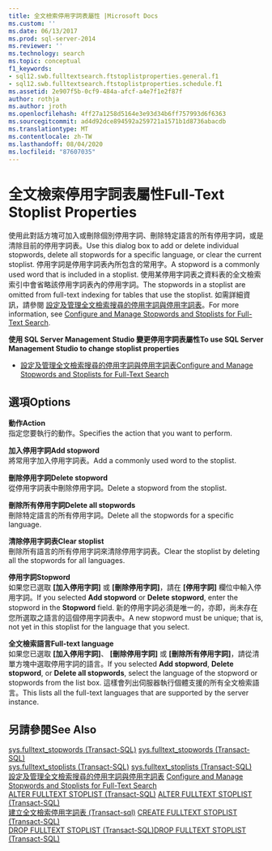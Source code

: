 ```yaml
---
title: 全文檢索停用字詞表屬性 |Microsoft Docs
ms.custom: ''
ms.date: 06/13/2017
ms.prod: sql-server-2014
ms.reviewer: ''
ms.technology: search
ms.topic: conceptual
f1_keywords:
- sql12.swb.fulltextsearch.ftstoplistproperties.general.f1
- sql12.swb.fulltextsearch.ftstoplistproperties.schedule.f1
ms.assetid: 2e907f5b-0cf9-484a-afcf-a4e7f1e2f87f
author: rothja
ms.author: jroth
ms.openlocfilehash: 4ff27a1258d5164e3e93d34b6ff757993d6f6363
ms.sourcegitcommit: ad4d92dce894592a259721a1571b1d8736abacdb
ms.translationtype: MT
ms.contentlocale: zh-TW
ms.lasthandoff: 08/04/2020
ms.locfileid: "87607035"
---
```

# <a name="full-text-stoplist-properties"></a><span data-ttu-id="8403c-102">全文檢索停用字詞表屬性</span><span class="sxs-lookup"><span data-stu-id="8403c-102">Full-Text Stoplist Properties</span></span>
  <span data-ttu-id="8403c-103">使用此對話方塊可加入或刪除個別停用字詞、刪除特定語言的所有停用字詞，或是清除目前的停用字詞表。</span><span class="sxs-lookup"><span data-stu-id="8403c-103">Use this dialog box to add or delete individual stopwords, delete all stopwords for a specific language, or clear the current stoplist.</span></span> <span data-ttu-id="8403c-104">停用字詞是停用字詞表內所包含的常用字。</span><span class="sxs-lookup"><span data-stu-id="8403c-104">A stopword is a commonly used word that is included in a stoplist.</span></span> <span data-ttu-id="8403c-105">使用某停用字詞表之資料表的全文檢索索引中會省略該停用字詞表內的停用字詞。</span><span class="sxs-lookup"><span data-stu-id="8403c-105">The stopwords in a stoplist are omitted from full-text indexing for tables that use the stoplist.</span></span> <span data-ttu-id="8403c-106">如需詳細資訊，請參閱 [設定及管理全文檢索搜尋的停用字詞與停用字詞表](../relational-databases/search/full-text-search.md)。</span><span class="sxs-lookup"><span data-stu-id="8403c-106">For more information, see [Configure and Manage Stopwords and Stoplists for Full-Text Search](../relational-databases/search/full-text-search.md).</span></span>  
  
 <span data-ttu-id="8403c-107">**使用 SQL Server Management Studio 變更停用字詞表屬性**</span><span class="sxs-lookup"><span data-stu-id="8403c-107">**To use SQL Server Management Studio to change stoplist properties**</span></span>  
  
-   [<span data-ttu-id="8403c-108">設定及管理全文檢索搜尋的停用字詞與停用字詞表</span><span class="sxs-lookup"><span data-stu-id="8403c-108">Configure and Manage Stopwords and Stoplists for Full-Text Search</span></span>](../relational-databases/search/full-text-search.md)  
  
## <a name="options"></a><span data-ttu-id="8403c-109">選項</span><span class="sxs-lookup"><span data-stu-id="8403c-109">Options</span></span>  
 <span data-ttu-id="8403c-110">**動作**</span><span class="sxs-lookup"><span data-stu-id="8403c-110">**Action**</span></span>  
 <span data-ttu-id="8403c-111">指定您要執行的動作。</span><span class="sxs-lookup"><span data-stu-id="8403c-111">Specifies the action that you want to perform.</span></span>  
  
 <span data-ttu-id="8403c-112">**加入停用字詞**</span><span class="sxs-lookup"><span data-stu-id="8403c-112">**Add stopword**</span></span>  
 <span data-ttu-id="8403c-113">將常用字加入停用字詞表。</span><span class="sxs-lookup"><span data-stu-id="8403c-113">Add a commonly used word to the stoplist.</span></span>  
  
 <span data-ttu-id="8403c-114">**刪除停用字詞**</span><span class="sxs-lookup"><span data-stu-id="8403c-114">**Delete stopword**</span></span>  
 <span data-ttu-id="8403c-115">從停用字詞表中刪除停用字詞。</span><span class="sxs-lookup"><span data-stu-id="8403c-115">Delete a stopword from the stoplist.</span></span>  
  
 <span data-ttu-id="8403c-116">**刪除所有停用字詞**</span><span class="sxs-lookup"><span data-stu-id="8403c-116">**Delete all stopwords**</span></span>  
 <span data-ttu-id="8403c-117">刪除特定語言的所有停用字詞。</span><span class="sxs-lookup"><span data-stu-id="8403c-117">Delete all the stopwords for a specific language.</span></span>  
  
 <span data-ttu-id="8403c-118">**清除停用字詞表**</span><span class="sxs-lookup"><span data-stu-id="8403c-118">**Clear stoplist**</span></span>  
 <span data-ttu-id="8403c-119">刪除所有語言的所有停用字詞來清除停用字詞表。</span><span class="sxs-lookup"><span data-stu-id="8403c-119">Clear the stoplist by deleting all the stopwords for all languages.</span></span>  
  
 <span data-ttu-id="8403c-120">**停用字詞**</span><span class="sxs-lookup"><span data-stu-id="8403c-120">**Stopword**</span></span>  
 <span data-ttu-id="8403c-121">如果您已選取 **[加入停用字詞]** 或 **[刪除停用字詞]**，請在 **[停用字詞]** 欄位中輸入停用字詞。</span><span class="sxs-lookup"><span data-stu-id="8403c-121">If you selected **Add stopword** or **Delete stopword**, enter the stopword in the **Stopword** field.</span></span> <span data-ttu-id="8403c-122">新的停用字詞必須是唯一的，亦即，尚未存在您所選取之語言的這個停用字詞表中。</span><span class="sxs-lookup"><span data-stu-id="8403c-122">A new stopword must be unique; that is, not yet in this stoplist for the language that you select.</span></span>  
  
 <span data-ttu-id="8403c-123">**全文檢索語言**</span><span class="sxs-lookup"><span data-stu-id="8403c-123">**Full-text language**</span></span>  
 <span data-ttu-id="8403c-124">如果您已選取 **[加入停用字詞]**、 **[刪除停用字詞]** 或 **[刪除所有停用字詞]**，請從清單方塊中選取停用字詞的語言。</span><span class="sxs-lookup"><span data-stu-id="8403c-124">If you selected **Add stopword**, **Delete stopword**, or **Delete all stopwords**, select the language of the stopword or stopwords from the list box.</span></span> <span data-ttu-id="8403c-125">這樣會列出伺服器執行個體支援的所有全文檢索語言。</span><span class="sxs-lookup"><span data-stu-id="8403c-125">This lists all the full-text languages that are supported by the server instance.</span></span>  
  
## <a name="see-also"></a><span data-ttu-id="8403c-126">另請參閱</span><span class="sxs-lookup"><span data-stu-id="8403c-126">See Also</span></span>  
 <span data-ttu-id="8403c-127">[sys.fulltext_stopwords &#40;Transact-SQL&#41;](/sql/relational-databases/system-catalog-views/sys-fulltext-stopwords-transact-sql) </span><span class="sxs-lookup"><span data-stu-id="8403c-127">[sys.fulltext_stopwords &#40;Transact-SQL&#41;](/sql/relational-databases/system-catalog-views/sys-fulltext-stopwords-transact-sql) </span></span>  
 <span data-ttu-id="8403c-128">[sys.fulltext_stoplists &#40;Transact-SQL&#41;](/sql/relational-databases/system-catalog-views/sys-fulltext-stoplists-transact-sql) </span><span class="sxs-lookup"><span data-stu-id="8403c-128">[sys.fulltext_stoplists &#40;Transact-SQL&#41;](/sql/relational-databases/system-catalog-views/sys-fulltext-stoplists-transact-sql) </span></span>  
 <span data-ttu-id="8403c-129">[設定及管理全文檢索搜尋的停用字詞與停用字詞表](../relational-databases/search/full-text-search.md) </span><span class="sxs-lookup"><span data-stu-id="8403c-129">[Configure and Manage Stopwords and Stoplists for Full-Text Search](../relational-databases/search/full-text-search.md) </span></span>  
 <span data-ttu-id="8403c-130">[ALTER FULLTEXT STOPLIST &#40;Transact-SQL&#41;](/sql/t-sql/statements/alter-fulltext-stoplist-transact-sql) </span><span class="sxs-lookup"><span data-stu-id="8403c-130">[ALTER FULLTEXT STOPLIST &#40;Transact-SQL&#41;](/sql/t-sql/statements/alter-fulltext-stoplist-transact-sql) </span></span>  
 <span data-ttu-id="8403c-131">[建立全文檢索停用字詞表 &#40;Transact-sql&#41;](/sql/t-sql/statements/create-fulltext-stoplist-transact-sql) </span><span class="sxs-lookup"><span data-stu-id="8403c-131">[CREATE FULLTEXT STOPLIST &#40;Transact-SQL&#41;](/sql/t-sql/statements/create-fulltext-stoplist-transact-sql) </span></span>  
 [<span data-ttu-id="8403c-132">DROP FULLTEXT STOPLIST &#40;Transact-SQL&#41;</span><span class="sxs-lookup"><span data-stu-id="8403c-132">DROP FULLTEXT STOPLIST &#40;Transact-SQL&#41;</span></span>](/sql/t-sql/statements/drop-fulltext-stoplist-transact-sql)  
  
  
